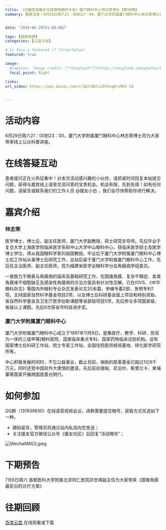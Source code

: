 ```yaml
---
title: 《过敏性结膜炎与圆锥角膜的关系》厦门眼科中心林志荣博士【第58期】
summary: 重磅消息！6月29日周六21：00到23：00，厦门大学附属厦门眼科中心林志荣博士将为大家带来线上公众科普讲座。


date: "2019-06-29T21:00:00Z"

tags: [圆锥角膜]
categories: [公益沙龙]

# Is this a featured c? (true/false)
featured: true

image:
  #caption: 'Image credit: [**Unsplash**](https://unsplash.com/photos/bzdhc5b3Bxs)'
  focal_point: Right

links:
url_video: https://pan.baidu.com/s/1WJlBblz20V4xq8riMGX-IQ


---
```


# 活动内容

6月29日周六21：00到23：00，厦门大学附属厦门眼科中心林志荣博士将为大家带来线上公众科普讲座。

# 在线答疑互动

患者提问正在火热征集中！对本次活动感兴趣的小伙伴，请抓紧时间回复本帖提交问题，获得与嘉宾线上语音交流问答的宝贵机会。机会有限，先到先得！如有任何问题，请留言或联系我们的工作人员 @援友小白 ，我们会尽快帮助你进行解决。

# 嘉宾介绍

### 林志荣

 医学博士，博士后，副主任医师，厦门大学副教授，硕士研究生导师。先后毕业于复旦大学上海医学院临床医学系和中山大学中山眼科中心，获临床医学硕士及医学博士学位，师从我国眼科学家刘祖国教授。毕业后于厦门大学附属厦门眼科中心博士后工作站从事博士后研究工作，出站后留于厦门大学附属厦门眼科中心工作，先后任主治医师、副主任医师。现为福建省医学会眼科学分会角膜病学组委员。
 
  一直致力于眼表与角膜病的临床及基础研究工作，在圆锥角膜、复杂干眼症、各类角膜缘干细胞缺乏及感染性角膜病的诊治方面具有针对性见解。已在IOVS、《中华眼科杂志》等国内外眼科专业杂志发表论文20余篇，参编专着2部，发明专利1项。主持国家自然科学基金项目2项，以及博士后科研基金面上项目和特别资助、省自然科学基金及卫生厅医学创新课题等省部级项目5项，先后参与多项国家级、省级以上课题。先后6次获省市科技进步奖。

### 厦门大学附属厦门眼科中心

厦门大学附属厦门眼科中心成立于1997年11月8日，是集医疗、教学、科研、防盲为一体的三级甲等[眼科医院、国家临床重点专科、国家药物临床试验机构。设有国家博士后科研工作站、院士专家工作站、全国住院医师规培基地、转化医学研究所等。
 
  中心积极发展的同时，不忘公益事业，截止目前，捐助的慈善基金已超过1亿6千万元，同时还受中国驻外大使馆的邀请，先后前往缅甸、尼泊尔、斯里兰卡、柬埔寨等国家开展跨国慈善光明行。

# 如何参加

QQ群（131939830）在线语音视频会议，进群需要提交暗号，获取方式任选如下一种，

* 跟帖留言，管理员将通过站内私信向您发送；
* 关注援友官方微信公众号《援友社区》后回复“活动暗号”；


![WechatIMG3.jpeg](https://yuanyou.s3.cn-north-1.amazonaws.com.cn/original/2X/7/7b1f3b7a8c04884de891a5fbd23c57133cf98679.jpeg)

# 下期预告

7月6日周六 首都医科大学附属北京同仁医院邓世靖副主任为大家带来《圆锥角膜最前沿的诊疗方案》

# 往期回顾

[百度云盘 ](https://pan.baidu.com/s/1WJlBblz20V4xq8riMGX-IQ)在线观看或下载
